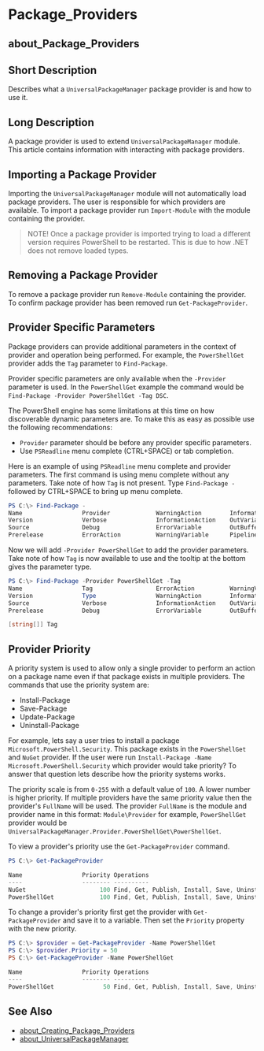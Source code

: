# Package_Providers

## about_Package_Providers

## Short Description

Describes what a `UniversalPackageManager` package provider is and how to use it.

## Long Description

A package provider is used to extend `UniversalPackageManager` module.
This article contains information with interacting with package providers.

## Importing a Package Provider

Importing the `UniversalPackageManager` module will not automatically load package providers.
The user is responsible for which providers are available.
To import a package provider run `Import-Module` with the module containing the provider.

> NOTE! Once a package provider is imported trying to load a different version requires PowerShell to be restarted.
This is due to how .NET does not remove loaded types.

## Removing a Package Provider

To remove a package provider run `Remove-Module` containing the provider.
To confirm package provider has been removed run `Get-PackageProvider`.

## Provider Specific Parameters

Package providers can provide additional parameters in the context of provider and operation being performed.
For example, the `PowerShellGet` provider adds the `Tag` parameter to `Find-Package`.

Provider specific parameters are only available when the `-Provider` parameter is used. In the `PowerShellGet` example the command would be `Find-Package -Provider PowerShellGet -Tag DSC`.

The PowerShell engine has some limitations at this time on how discoverable dynamic parameters are.
To make this as easy as possible use the following recommendations:

* `Provider` parameter should be before any provider specific parameters.
* Use `PSReadline` menu complete (CTRL+SPACE) or tab completion.

Here is an example of using `PSReadline` menu complete and provider parameters.
The first command is using menu complete without any parameters.
Take note of how `Tag` is not present.
Type `Find-Package -` followed by CTRL+SPACE to bring up menu complete.

```powershell
PS C:\> Find-Package -
Name                 Provider             WarningAction        InformationVariable
Version              Verbose              InformationAction    OutVariable
Source               Debug                ErrorVariable        OutBuffer
Prerelease           ErrorAction          WarningVariable      PipelineVariable
```

Now we will add `-Provider PowerShellGet` to add the provider parameters.
Take note of how `Tag` is now available to use and the tooltip at the bottom gives the parameter type.

```powershell
PS C:\> Find-Package -Provider PowerShellGet -Tag
Name                 Tag                  ErrorAction          WarningVariable      PipelineVariable
Version              Type                 WarningAction        InformationVariable
Source               Verbose              InformationAction    OutVariable
Prerelease           Debug                ErrorVariable        OutBuffer

[string[]] Tag
```

## Provider Priority

A priority system is used to allow only a single provider to perform an action on a package name even if that package exists in multiple providers.
The commands that use the priority system are:

* Install-Package
* Save-Package
* Update-Package
* Uninstall-Package

For example, lets say a user tries to install a package `Microsoft.PowerShell.Security`. This package exists in the `PowerShellGet` and `NuGet` provider.
If the user were run `Install-Package -Name Microsoft.PowerShell.Security` which provider would take priority? To answer that question lets describe how the priority systems works.

The priority scale is from `0-255` with a default value of `100`.
A lower number is higher priority.
If multiple providers have the same priority value then the provider's `FullName` will be used.
The provider `FullName` is the module and provider name in this format: `Module\Provider` for example, `PowerShellGet` provider would be `UniversalPackageManager.Provider.PowerShellGet\PowerShellGet`.

To view a provider's priority use the `Get-PackageProvider` command.

```powershell
PS C:\> Get-PackageProvider

Name                 Priority Operations
----                 -------- ----------
NuGet                     100 Find, Get, Publish, Install, Save, Uninstall, Update, GetSource, SetSource
PowerShellGet             100 Find, Get, Publish, Install, Save, Uninstall, Update, GetSource, SetSource
```

To change a provider's priority first get the provider with `Get-PackageProvider` and save it to a variable.
Then set the `Priority` property with the new priority.

```powershell
PS C:\> $provider = Get-PackageProvider -Name PowerShellGet
PS C:\> $provider.Priority = 50
PS C:\> Get-PackageProvider -Name PowerShellGet

Name                 Priority Operations
----                 -------- ----------
PowerShellGet              50 Find, Get, Publish, Install, Save, Uninstall, Update, GetSource, SetSource
```

## See Also

* [about_Creating_Package_Providers](about_Creating_Package_Providers.md)
* [about_UniversalPackageManager](about_UniversalPackageManager.md)
